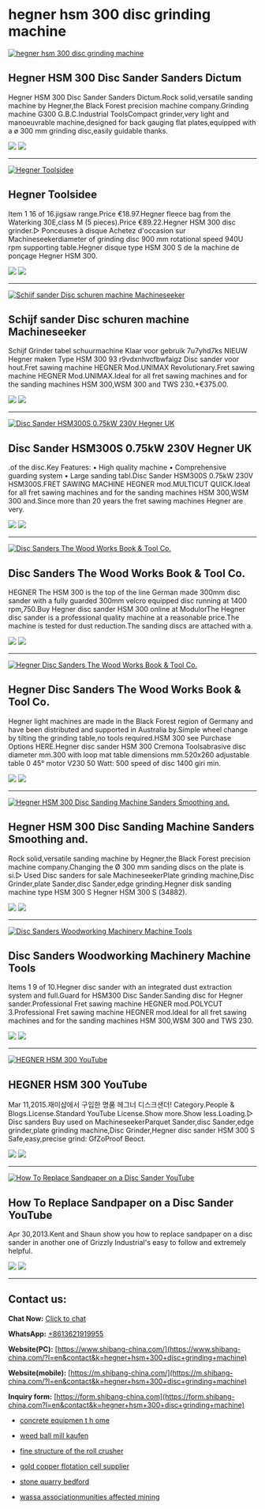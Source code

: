 # hegner hsm 300 disc grinding machine

<a href="https://swt.shibang-china.com/?l=en&img&k=hegner+hsm+300+disc+grinding+machine" target="_blank">![hegner hsm 300 disc grinding machine](http://static.shibang-china.com/all-800x300/1343.jpg)</a>

## Hegner HSM 300 Disc Sander Sanders Dictum
Hegner HSM 300 Disc Sander Sanders Dictum.Rock solid,versatile sanding machine by Hegner,the Black Forest precision machine company.Grinding machine G300 G.B.C.Industrial ToolsCompact grinder,very light and manoeuvrable machine,designed for back gauging flat plates,equipped with a ø 300 mm grinding disc,easily guidable thanks.


<a href="https://whatsapp.shibangsoft.com/WhatsApp.php" target="_blank" title="WhatsApp">![](http://static.shibang-china.com/icon/whatsapp.png)</a> <a href="https://swt.shibang-china.com/?l=en&icon&k=hegner+hsm+300+disc+grinding+machine" target="_blank">![](http://static.shibang-china.com/icon/chat-en.png)</a>

---

<a href="https://swt.shibang-china.com/?l=en&img&k=hegner+hsm+300+disc+grinding+machine" target="_blank">![Hegner Toolsidee](http://static.shibang-china.com/all-800x300/640.jpg)</a>

## Hegner Toolsidee
Item 1 16 of 16.jigsaw range.Price €18.97.Hegner fleece bag from the Waterking 30E,class M (5 pieces).Price €89.22.Hegner HSM 300 disc grinder.▷ Ponceuses à disque Achetez d&#39;occasion sur Machineseekerdiameter of grinding disc 900 mm rotational speed 940U rpm supporting table.Hegner disque type HSM 300 S de la machine de ponçage Hegner HSM 300.


<a href="https://whatsapp.shibangsoft.com/WhatsApp.php" target="_blank" title="WhatsApp">![](http://static.shibang-china.com/icon/whatsapp.png)</a> <a href="https://swt.shibang-china.com/?l=en&icon&k=hegner+hsm+300+disc+grinding+machine" target="_blank">![](http://static.shibang-china.com/icon/chat-en.png)</a>

---

<a href="https://swt.shibang-china.com/?l=en&img&k=hegner+hsm+300+disc+grinding+machine" target="_blank">![Schijf sander Disc schuren machine Machineseeker](http://static.shibang-china.com/all-800x300/928.jpg)</a>

## Schijf sander Disc schuren machine Machineseeker
Schijf Grinder tabel schuurmachine Klaar voor gebruik 7u7yhd7ks NIEUW Hegner maken Type HSM 300 93 r9vdxnhvcfbwfaigz Disc sander voor hout.Fret sawing machine HEGNER Mod.UNIMAX Revolutionary.Fret sawing machine HEGNER Mod.UNIMAX.Ideal for all fret sawing machines and for the sanding machines HSM 300,WSM 300 and TWS 230.+€375.00.


<a href="https://whatsapp.shibangsoft.com/WhatsApp.php" target="_blank" title="WhatsApp">![](http://static.shibang-china.com/icon/whatsapp.png)</a> <a href="https://swt.shibang-china.com/?l=en&icon&k=hegner+hsm+300+disc+grinding+machine" target="_blank">![](http://static.shibang-china.com/icon/chat-en.png)</a>

---

<a href="https://swt.shibang-china.com/?l=en&img&k=hegner+hsm+300+disc+grinding+machine" target="_blank">![Disc Sander HSM300S 0.75kW 230V Hegner UK](http://static.shibang-china.com/all-800x300/248.jpg)</a>

## Disc Sander HSM300S 0.75kW 230V Hegner UK
.of the disc.Key Features: • High quality machine • Comprehensive guarding system • Large sanding tabl.Disc Sander HSM300S 0.75kW 230V HSM300S.FRET SAWING MACHINE HEGNER mod.MULTICUT QUICK.Ideal for all fret sawing machines and for the sanding machines HSM 300,WSM 300 and.Since more than 20 years the fret sawing machines Hegner are very.


<a href="https://whatsapp.shibangsoft.com/WhatsApp.php" target="_blank" title="WhatsApp">![](http://static.shibang-china.com/icon/whatsapp.png)</a> <a href="https://swt.shibang-china.com/?l=en&icon&k=hegner+hsm+300+disc+grinding+machine" target="_blank">![](http://static.shibang-china.com/icon/chat-en.png)</a>

---

<a href="https://swt.shibang-china.com/?l=en&img&k=hegner+hsm+300+disc+grinding+machine" target="_blank">![Disc Sanders The Wood Works Book & Tool Co.](http://static.shibang-china.com/all-800x300/700.jpg)</a>

## Disc Sanders The Wood Works Book & Tool Co.
HEGNER The HSM 300 is the top of the line German made 300mm disc sander with a fully guarded 300mm velcro equipped disc running at 1400 rpm,750.Buy Hegner disc sander HSM 300 online at ModulorThe Hegner disc sander is a professional quality machine at a reasonable price.The machine is tested for dust reduction.The sanding discs are attached with a.


<a href="https://whatsapp.shibangsoft.com/WhatsApp.php" target="_blank" title="WhatsApp">![](http://static.shibang-china.com/icon/whatsapp.png)</a> <a href="https://swt.shibang-china.com/?l=en&icon&k=hegner+hsm+300+disc+grinding+machine" target="_blank">![](http://static.shibang-china.com/icon/chat-en.png)</a>

---

<a href="https://swt.shibang-china.com/?l=en&img&k=hegner+hsm+300+disc+grinding+machine" target="_blank">![Hegner Disc Sanders The Wood Works Book &amp; Tool Co.](http://static.shibang-china.com/all-800x300/95.jpg)</a>

## Hegner Disc Sanders The Wood Works Book &amp; Tool Co.
Hegner light machines are made in the Black Forest region of Germany and have been distributed and supported in Australia by.Simple wheel change by tilting the grinding table,no tools required.HSM 300 see Purchase Options HERE.Hegner disc sander HSM 300 Cremona Toolsabrasive disc diameter mm.300 with loop mat table dimensions mm.520x260 adjustable table 0 45° motor V230 50 Watt: 500 speed of disc 1400 giri min.


<a href="https://whatsapp.shibangsoft.com/WhatsApp.php" target="_blank" title="WhatsApp">![](http://static.shibang-china.com/icon/whatsapp.png)</a> <a href="https://swt.shibang-china.com/?l=en&icon&k=hegner+hsm+300+disc+grinding+machine" target="_blank">![](http://static.shibang-china.com/icon/chat-en.png)</a>

---

<a href="https://swt.shibang-china.com/?l=en&img&k=hegner+hsm+300+disc+grinding+machine" target="_blank">![Hegner HSM 300 Disc Sanding Machine Sanders Smoothing and.](http://static.shibang-china.com/all-800x300/477.jpg)</a>

## Hegner HSM 300 Disc Sanding Machine Sanders Smoothing and.
Rock solid,versatile sanding machine by Hegner,the Black Forest precision machine company.Changing the Ø 300 mm sanding discs on the plate is si.▷ Used Disc sanders for sale MachineseekerPlate grinding machine,Disc Grinder,plate Sander,disc Sander,edge grinding.Hegner disk sanding machine type HSM 300 S Hegner HSM 300 S (34882).


<a href="https://whatsapp.shibangsoft.com/WhatsApp.php" target="_blank" title="WhatsApp">![](http://static.shibang-china.com/icon/whatsapp.png)</a> <a href="https://swt.shibang-china.com/?l=en&icon&k=hegner+hsm+300+disc+grinding+machine" target="_blank">![](http://static.shibang-china.com/icon/chat-en.png)</a>

---

<a href="https://swt.shibang-china.com/?l=en&img&k=hegner+hsm+300+disc+grinding+machine" target="_blank">![Disc Sanders Woodworking Machinery Machine Tools](http://static.shibang-china.com/all-800x300/391.jpg)</a>

## Disc Sanders Woodworking Machinery Machine Tools
Items 1 9 of 10.Hegner disc sander with an integrated dust extraction system and full.Guard for HSM300 Disc Sander.Sanding disc for Hegner sander.Professional Fret sawing machine HEGNER mod.POLYCUT 3.Professional Fret sawing machine HEGNER mod.Ideal for all fret sawing machines and for the sanding machines HSM 300,WSM 300 and TWS 230.


<a href="https://whatsapp.shibangsoft.com/WhatsApp.php" target="_blank" title="WhatsApp">![](http://static.shibang-china.com/icon/whatsapp.png)</a> <a href="https://swt.shibang-china.com/?l=en&icon&k=hegner+hsm+300+disc+grinding+machine" target="_blank">![](http://static.shibang-china.com/icon/chat-en.png)</a>

---

<a href="https://swt.shibang-china.com/?l=en&img&k=hegner+hsm+300+disc+grinding+machine" target="_blank">![HEGNER HSM 300 YouTube](http://static.shibang-china.com/all-800x300/1230.jpg)</a>

## HEGNER HSM 300 YouTube
Mar 11,2015.재미샵에서 구입한 명품 헤그너 디스크샌더! Category.People & Blogs.License.Standard YouTube License.Show more.Show less.Loading.▷ Disc sanders Buy used on MachineseekerParquet Sander,disc Sander,edge grinder,plate grinding machine,Disc Grinder,Hegner disc sander HSM 300 S Safe,easy,precise grind: GfZoProof Beoct.


<a href="https://whatsapp.shibangsoft.com/WhatsApp.php" target="_blank" title="WhatsApp">![](http://static.shibang-china.com/icon/whatsapp.png)</a> <a href="https://swt.shibang-china.com/?l=en&icon&k=hegner+hsm+300+disc+grinding+machine" target="_blank">![](http://static.shibang-china.com/icon/chat-en.png)</a>

---

<a href="https://swt.shibang-china.com/?l=en&img&k=hegner+hsm+300+disc+grinding+machine" target="_blank">![How To Replace Sandpaper on a Disc Sander YouTube](http://static.shibang-china.com/all-800x300/114.jpg)</a>

## How To Replace Sandpaper on a Disc Sander YouTube
Apr 30,2013.Kent and Shaun show you how to replace sandpaper on a disc sander in another one of Grizzly Industrial&#39;s easy to follow and extremely helpful.

<a href="https://whatsapp.shibangsoft.com/WhatsApp.php" target="_blank" title="WhatsApp">![](http://static.shibang-china.com/icon/whatsapp.png)</a> <a href="https://swt.shibang-china.com/?l=en&icon&k=hegner+hsm+300+disc+grinding+machine" target="_blank">![](http://static.shibang-china.com/icon/chat-en.png)</a>

---
## Contact us:

**Chat Now:** [Click to chat](https://swt.shibang-china.com?l=en&contact&k=hegner+hsm+300+disc+grinding+machine)

**WhatsApp:**  [+8613621919955](https://whatsapp.shibangsoft.com/WhatsApp.php)

**Website(PC):** [https://www.shibang-china.com/](https://www.shibang-china.com/?l=en&contact&k=hegner+hsm+300+disc+grinding+machine)

**Website(mobile):** [https://m.shibang-china.com/](https://m.shibang-china.com/?l=en&contact&k=hegner+hsm+300+disc+grinding+machine)

**Inquiry form:** [https://form.shibang-china.com](https://form.shibang-china.com?l=en&contact&k=hegner+hsm+300+disc+grinding+machine)

* [concrete equipmen t h ome](../138/concrete%20equipmen%20t%20h%20ome.md)

* [weed ball mill kaufen](../136/weed%20ball%20mill%20kaufen.md)

* [fine structure of the roll crusher](../130/fine%20structure%20of%20the%20roll%20crusher.md)

* [gold copper flotation cell supplier](../138/gold%20copper%20flotation%20cell%20supplier.md)

* [stone quarry bedford](../130/stone%20quarry%20bedford.md)

* [wassa associationmunities affected mining](../135/wassa%20associationmunities%20affected%20mining.md)